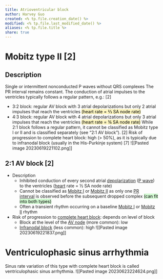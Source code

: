 ```yaml
---
title: Atrioventricular block
author: Harvey Guo
created: <% tp.file.creation_date() %>
modified: <% tp.file.last_modified_date() %>
aliases: <% tp.file.title %>
share: true
---
```


# Mobitz type II [2]
## Description
Single or intermittent nonconducted P waves without QRS complexes
The PR interval remains constant.
The conduction of atrial impulses to the ventricles typically follows a regular pattern, e.g.: [2]
- 3:2 block: regular AV block with 3 atrial depolarizations but only 2 atrial impulses that reach the ventricles <mark style="background: #FFF3A3A6;">(heart rate = ⅔ SA node rate)</mark>
- 4:3 block: regular AV block with 4 atrial depolarizations but only 3 atrial impulses that reach the ventricles <mark style="background: #FFF3A3A6;">(heart rate = ¾ SA node rate)</mark>
While 2:1 block follows a regular pattern, it cannot be classified as Mobitz type I or II and is classified separately (see “2:1 AV block”). [2]
Risk of progression to complete heart block: high (> 50%), as it is typically due to infranodal block (usually in the His-Purkinje system) [7]
![[Pasted image 20230619221102.png]]
## 2:1 AV block [2]
- Description
    - Inhibited conduction of every second atrial [depolarization](https://next.amboss.com/us/article/9o0NVS#Zd4e0a1caa2f5d32a12799b9d4209249e) ([P wave](https://next.amboss.com/us/article/pl0LBT#Z322a8570694c6bce37349457185e57ec)) to the ventricles ([heart](https://next.amboss.com/us/article/Up0bKS#Z4e3e2c1885949b623580f92078d56c7d) rate = ½ SA node rate)
    - Cannot be classified as [Mobitz I](https://next.amboss.com/us/article/I50Ylg#Zca92f712043769ba697744556f1b5329) or [Mobitz II](https://next.amboss.com/us/article/I50Ylg#Z2973e61dbeaa5ae61f37b14cf3992682) as only one [PR interval](https://next.amboss.com/us/article/pl0LBT#Z406c73ace582452b86d721321c6b8268) is observed before the subsequent dropped complex <mark style="background: #BBFABBA6;">(can fit into both types)</mark>
    - Often a transient rhythm occurring on a baseline [Mobitz I](https://next.amboss.com/us/article/I50Ylg#Zca92f712043769ba697744556f1b5329) or [Mobitz II](https://next.amboss.com/us/article/I50Ylg#Z2973e61dbeaa5ae61f37b14cf3992682) rhythm
- Risk of progression to [complete heart block](https://next.amboss.com/us/article/I50Ylg#Z610af26daeadb55232691548b0a56240): depends on level of block 
    - Block at the level of the [AV node](https://next.amboss.com/us/article/zo0reS#Z000838c1249fec206b77360ff0adc110) (more common): low
    - [Infranodal block](https://next.amboss.com/us/article/I50Ylg#Z35609ef53f24544b69bf3d1b22d82373) (less common): high
	![[Pasted image 20230619221837.png]]
 # Ventriculophasic sinus arrhythmia
 Sinus rate variation of this type with complete heart block is called ventriculophasic sinus arrhythmia.
 ![[Pasted image 20230623224624.png]]